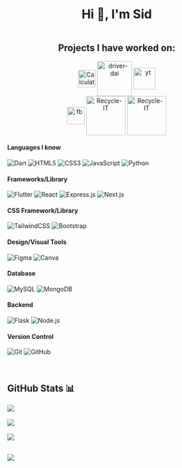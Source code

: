 <h1 align="center">Hi 👋, I'm Sid </h1>


<div  align="center">

<a href="https://www.linkedin.com/in/siddhartha-shakya-3932a5221/" target="_blank"><img alt="" src="https://img.shields.io/badge/LinkedIn-000?logo=linkedin&logoColor=0A66C2&style=for-the-badge" style="vertical-align:center" /></a></p>
</div>

<h2 align="center">Projects I have worked on:</h3>


<!-- <div align="center" style="display:flex; justify-content: row; align-items: center; justify-content: center;"> -->
    
<p align="center">
    <a href="https://github.com/Sid20-rgb/calculator"><img align="center" title="Calculator" src="https://i.imgur.com/JDzrSoW.png" height="40" width="40" ></a>
    <a href="https://github.com/Shasmit/Driver-Dai.git"><img align="center" title="Driver Dai" src="https://i.ibb.co/zNZbPky/driverdai.png" alt="driver-dai" style="width: 80px; height:80px;"></a>
    <a href="https://github.com/Sid20-rgb/NotepadPlagDetector"><img align="center" title="NotePad Plagiarism Detector" src="https://w7.pngwing.com/pngs/773/62/png-transparent-cisco-systems-plagiarism-detection-router-business-business-text-service-people.png" alt="yt" style="width: 50px; height:50px;"></a>
    <br>
    <a href="https://github.com/Sid20-rgb/Store_Management_System"><img align="center" title="Store Management System" src="https://www.clipartmax.com/png/middle/67-675660_managing-inventory-is-something-crucial-for-any-business-stock-management-system-logo.png" alt="fb" style="width: 40px; height:40px;"></a>
    <a href="https://github.com/Shasmit/Recycle-IT.git"><img align="center" title="Recycle-IT" src="https://i.ibb.co/7RbxSsC/logo.png" style="width: 90px; height:90px;" ></a>
    <a href="https://github.com/Sid20-rgb/PassportPals-AndroidApp.git"><img align="center" title="Recycle-IT" src="https://i.ibb.co/hRhrSPw/Passportpals-Logo.png" style="width: 90px; height:90px;" ></a>



#### Languages I know
![Dart](https://img.shields.io/badge/Dart-000?style=for-the-badge&logo=dart&logoColor=00FFFF)
![HTML5](https://img.shields.io/badge/-HTML5-000?style=for-the-badge&logo=html5)
![CSS3](https://img.shields.io/badge/-CSS3-000?style=for-the-badge&logo=css3)
![JavaScript](https://img.shields.io/badge/-JavaScript-000?style=for-the-badge&logo=javascript)
![Python](https://img.shields.io/badge/python-000?style=for-the-badge&logo=python&logoColor=ffdd54)

#### Frameworks/Library
![Flutter](https://img.shields.io/badge/-Flutter-000?style=for-the-badge&logo=flutter)
![React](https://img.shields.io/badge/-ReactJS-000?style=for-the-badge&logo=react)
![Express.js](https://img.shields.io/badge/-Express.js-000?style=for-the-badge&logo=express&logoColor=00000)
![Next.js](https://img.shields.io/badge/-Next.js-000?style=for-the-badge&logo=Next.js&logoColor=FFFFFF)


#### CSS Framework/Library
![TailwindCSS](https://img.shields.io/badge/-TailwindCSS-000?style=for-the-badge&logo=tailwind-css)
![Bootstrap](https://img.shields.io/badge/-Bootstrap-000?style=for-the-badge&logo=bootstrap)

#### Design/Visual Tools
![Figma](https://img.shields.io/badge/-figma-000?style=for-the-badge&logo=figma)
![Canva](https://img.shields.io/badge/-Canva-000?style=for-the-badge&logo=canva)

#### Database
![MySQL](https://img.shields.io/badge/mysql-000.svg?style=for-the-badge&logo=mysql&logoColor=white)
![MongoDB](https://img.shields.io/badge/-MongoDB-000?style=for-the-badge&logo=mongodb)

#### Backend
![Flask](https://img.shields.io/badge/flask-%23000.svg?style=for-the-badge&logo=flask&logoColor=white)
![Node.js](https://img.shields.io/badge/Node.js-%23000.svg?style=for-the-badge&logo=node.js&logoColor=6FA760)

#### Version Control
![Git](https://img.shields.io/badge/-Git-000?style=for-the-badge&logo=git)
![GitHub](https://img.shields.io/badge/-GitHub-000?style=for-the-badge&logo=github)

<br>


## GitHub Stats 📊
![](https://github-readme-stats.vercel.app/api?username=sid20-rgb&theme=flutter&hide_border=false&include_all_commits=true&count_private=false)<br/><br/>
![](https://github-readme-streak-stats.herokuapp.com/?user=sid20-rgb&theme=flutter&hide_border=false)<br/><br/>
![](https://github-readme-stats.vercel.app/api/top-langs/?username=Shasmit&theme=flutter&hide_border=false&include_all_commits=true&count_private=true&layout=compact)<br/><br/>

![](https://visitcount.itsvg.in/api?id=sid20-rgb&label=Profile%20Views&color=0&icon=2&pretty=false)
